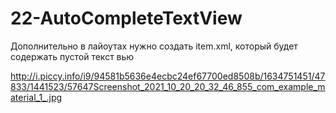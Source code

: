 # 22-AutoCompleteTextView

Дополнительно в лайоутах нужно создать item.xml, который будет содержать пустой текст вью

http://i.piccy.info/i9/94581b5636e4ecbc24ef67700ed8508b/1634751451/47833/1441523/57647Screenshot_2021_10_20_20_32_46_855_com_example_material_1_.jpg
